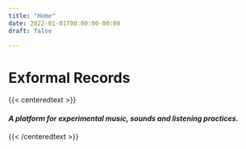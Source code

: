 ```yaml
---
title: "Home"
date: 2022-01-01T00:00:00-00:00
draft: false

---
```


# Exformal Records
 
{{< centeredtext >}}
<h4><i>A platform for experimental music, sounds and listening practices.</i></h4>
{{< /centeredtext >}}
